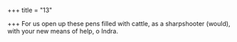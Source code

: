 +++
title = "13"

+++
For us open up these pens filled with cattle, as a sharpshooter (would), with your new means of help, o Indra.